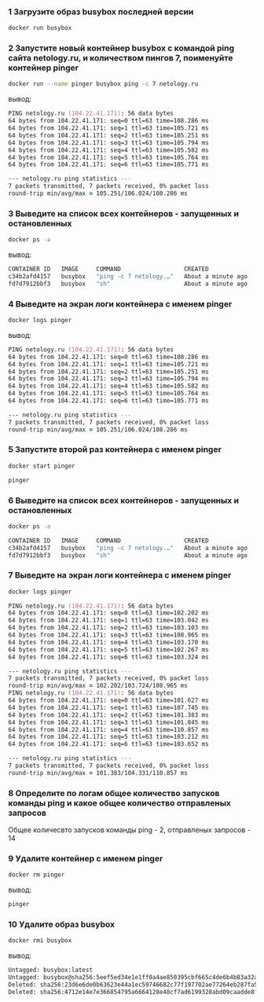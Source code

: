### 1 Загрузите образ busybox последней версии

```zsh
docker run busybox
```

### 2 Запустите новый контейнер busybox с командой ping сайта netology.ru, и количеством пингов 7, поименуйте контейнер pinger

```zsh
docker run --name pinger busybox ping -c 7 netology.ru
```

вывод:

```zsh
PING netology.ru (104.22.41.171): 56 data bytes
64 bytes from 104.22.41.171: seq=0 ttl=63 time=108.286 ms
64 bytes from 104.22.41.171: seq=1 ttl=63 time=105.721 ms
64 bytes from 104.22.41.171: seq=2 ttl=63 time=105.251 ms
64 bytes from 104.22.41.171: seq=3 ttl=63 time=105.794 ms
64 bytes from 104.22.41.171: seq=4 ttl=63 time=105.582 ms
64 bytes from 104.22.41.171: seq=5 ttl=63 time=105.764 ms
64 bytes from 104.22.41.171: seq=6 ttl=63 time=105.771 ms

--- netology.ru ping statistics ---
7 packets transmitted, 7 packets received, 0% packet loss
round-trip min/avg/max = 105.251/106.024/108.286 ms
```

### 3 Выведите на список всех контейнеров - запущенных и остановленных

```zsh
docker ps -a
```

вывод:

```zsh
CONTAINER ID   IMAGE     COMMAND                  CREATED              STATUS                          PORTS     NAMES
c34b2afd4157   busybox   "ping -c 7 netology.…"   About a minute ago   Exited (0) 44 seconds ago                 pinger
fd7d7912bbf3   busybox   "sh"                     About a minute ago   Exited (0) About a minute ago             quizzical_chaum
```

### 4 Выведите на экран логи контейнера с именем pinger

```zsh
docker logs pinger
```

вывод:

```zsh
PING netology.ru (104.22.41.171): 56 data bytes
64 bytes from 104.22.41.171: seq=0 ttl=63 time=108.286 ms
64 bytes from 104.22.41.171: seq=1 ttl=63 time=105.721 ms
64 bytes from 104.22.41.171: seq=2 ttl=63 time=105.251 ms
64 bytes from 104.22.41.171: seq=3 ttl=63 time=105.794 ms
64 bytes from 104.22.41.171: seq=4 ttl=63 time=105.582 ms
64 bytes from 104.22.41.171: seq=5 ttl=63 time=105.764 ms
64 bytes from 104.22.41.171: seq=6 ttl=63 time=105.771 ms

--- netology.ru ping statistics ---
7 packets transmitted, 7 packets received, 0% packet loss
round-trip min/avg/max = 105.251/106.024/108.286 ms
```

### 5 Запустите второй раз контейнера с именем pinger

```zsh
docker start pinger
```

```zsh
pinger
```

### 6 Выведите на список всех контейнеров - запущенных и остановленных

```zsh
docker ps -a
```

```zsh
CONTAINER ID   IMAGE     COMMAND                  CREATED              STATUS                          PORTS     NAMES
c34b2afd4157   busybox   "ping -c 7 netology.…"   About a minute ago   Exited (0) 44 seconds ago                 pinger
fd7d7912bbf3   busybox   "sh"                     About a minute ago   Exited (0) About a minute ago             quizzical_chaum
```

### 7 Выведите на экран логи контейнера с именем pinger

```zsh
docker logs pinger
```

```zsh
PING netology.ru (104.22.41.171): 56 data bytes
64 bytes from 104.22.41.171: seq=0 ttl=63 time=102.202 ms
64 bytes from 104.22.41.171: seq=1 ttl=63 time=103.042 ms
64 bytes from 104.22.41.171: seq=2 ttl=63 time=103.103 ms
64 bytes from 104.22.41.171: seq=3 ttl=63 time=108.965 ms
64 bytes from 104.22.41.171: seq=4 ttl=63 time=103.170 ms
64 bytes from 104.22.41.171: seq=5 ttl=63 time=102.267 ms
64 bytes from 104.22.41.171: seq=6 ttl=63 time=103.324 ms

--- netology.ru ping statistics ---
7 packets transmitted, 7 packets received, 0% packet loss
round-trip min/avg/max = 102.202/103.724/108.965 ms
PING netology.ru (104.22.41.171): 56 data bytes
64 bytes from 104.22.41.171: seq=0 ttl=63 time=101.627 ms
64 bytes from 104.22.41.171: seq=1 ttl=63 time=107.745 ms
64 bytes from 104.22.41.171: seq=2 ttl=63 time=101.383 ms
64 bytes from 104.22.41.171: seq=3 ttl=63 time=101.845 ms
64 bytes from 104.22.41.171: seq=4 ttl=63 time=110.857 ms
64 bytes from 104.22.41.171: seq=5 ttl=63 time=103.212 ms
64 bytes from 104.22.41.171: seq=6 ttl=63 time=103.652 ms

--- netology.ru ping statistics ---
7 packets transmitted, 7 packets received, 0% packet loss
round-trip min/avg/max = 101.383/104.331/110.857 ms

```

### 8 Определите по логам общее количество запусков команды ping и какое общее количество отправленых запросов

Общее количесвто запусков команды ping - 2, отправленых запросов - 14

### 9 Удалите контейнер с именем pinger

```zsh
docker rm pinger
```

вывод:

```zsh
pinger
```

### 10 Удалите образ busybox

```zsh
docker rmi busybox
```

вывод:

```zsh
Untagged: busybox:latest
Untagged: busybox@sha256:5eef5ed34e1e1ff0a4ae850395cbf665c4de6b4b83a32a0bc7bcb998e24e7bbb
Deleted: sha256:23d6e6de0b63623e44a1ec59746682c77f197702ae77264eb287fa5119256f8a
Deleted: sha256:4712e14e7e366854795a6664128e48cf7ad6199328abd09caadde8f5f3c0aa06
```
